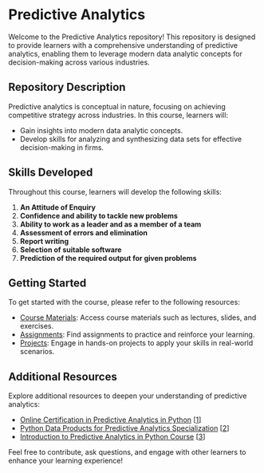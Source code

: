 # Predictive Analytics 

Welcome to the Predictive Analytics repository! This repository is designed to provide learners with a comprehensive understanding of predictive analytics, enabling them to leverage modern data analytic concepts for decision-making across various industries.

## Repository Description
Predictive analytics is conceptual in nature, focusing on achieving competitive strategy across industries. In this course, learners will:
- Gain insights into modern data analytic concepts.
- Develop skills for analyzing and synthesizing data sets for effective decision-making in firms.

## Skills Developed
Throughout this course, learners will develop the following skills:
1. **An Attitude of Enquiry**
2. **Confidence and ability to tackle new problems**
3. **Ability to work as a leader and as a member of a team**
4. **Assessment of errors and elimination**
5. **Report writing**
6. **Selection of suitable software**
7. **Prediction of the required output for given problems**

## Getting Started
To get started with the course, please refer to the following resources:
- [Course Materials](#): Access course materials such as lectures, slides, and exercises.
- [Assignments](#): Find assignments to practice and reinforce your learning.
- [Projects](#): Engage in hands-on projects to apply your skills in real-world scenarios.

## Additional Resources
Explore additional resources to deepen your understanding of predictive analytics:
- [Online Certification in Predictive Analytics in Python](https://www.ey.com/en_in/ey-faas-learning-solutions/certificate-in-predictive-analytics-in-python#:~:text=About%20the%20course,behave%20in%20a%20future%20situation.) [[1](https://www.ey.com/en_in/ey-faas-learning-solutions/certificate-in-predictive-analytics-in-python#:~:text=About%20the%20course,behave%20in%20a%20future%20situation.)]
- [Python Data Products for Predictive Analytics Specialization](https://www.coursera.org/specializations/python-data-products-for-predictive-analytics) [[2](https://www.coursera.org/specializations/python-data-products-for-predictive-analytics)]
- [Introduction to Predictive Analytics in Python Course](https://www.datacamp.com/courses/introduction-to-predictive-analytics-in-python) [[3](https://www.datacamp.com/courses/introduction-to-predictive-analytics-in-python)]

Feel free to contribute, ask questions, and engage with other learners to enhance your learning experience!
